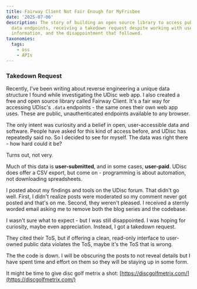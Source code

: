 ```yaml
---
title: Fairway Client Not Fair Enough for MyFrisbee
date: '2025-07-06'
description: The story of building an open source library to access public MyFrisbee
  data endpoints, receiving a takedown request despite working with user-submitted
  information, and the disappointment that followed.
taxonomies:
  tags:
    - oss
    - APIs
---
```


### Takedown Request

Recently, I've been writing about reverse engineering a unique data
structure I found while investigating the UDisc web app. I also created
a free and open source library called Fairway Client. It's a fair way for
accessing UDisc's `.data` endpoints - the same ones their own web app uses.
These are public, unauthenticated endpoints available to any browser.

The only intent was curiosity and a belief in open, user-accessible data
and software. People have asked for this kind of access before, and
UDisc has repeatedly said no. So I decided to see for myself. The data
was right there - how hard could it be?

Turns out, not very.

Much of this data is **user-submitted**, and in some cases, **user-paid**.
UDisc does offer a CSV export, but come on - programming is about
automation, not downloading spreadsheets.

I posted about my findings and tools on the UDisc forum. That didn't go
well. First, I didn't realize posts were moderated so my comment never got
posted and that's on me. Second, they weren't pleased. I received a sternly
worded email asking me to remove both the blog series and the codebase.

I wasn't sure what to expect - but I was still disappointed.
I was hoping for curiosity, maybe even appreciation.
Instead, I got a takedown request.

They cited their ToS, but if offering a clean, read-only interface to user-owned
public data violates the ToS, maybe it's the ToS that is wrong.

The the code is down. I will be obscuring the posts to not reveal details but I
have spent time and effort on them so they will be staying up in some form.

It might be time to give disc golf metrix a shot:
[https://discgolfmetrix.com/](https://discgolfmetrix.com/)
